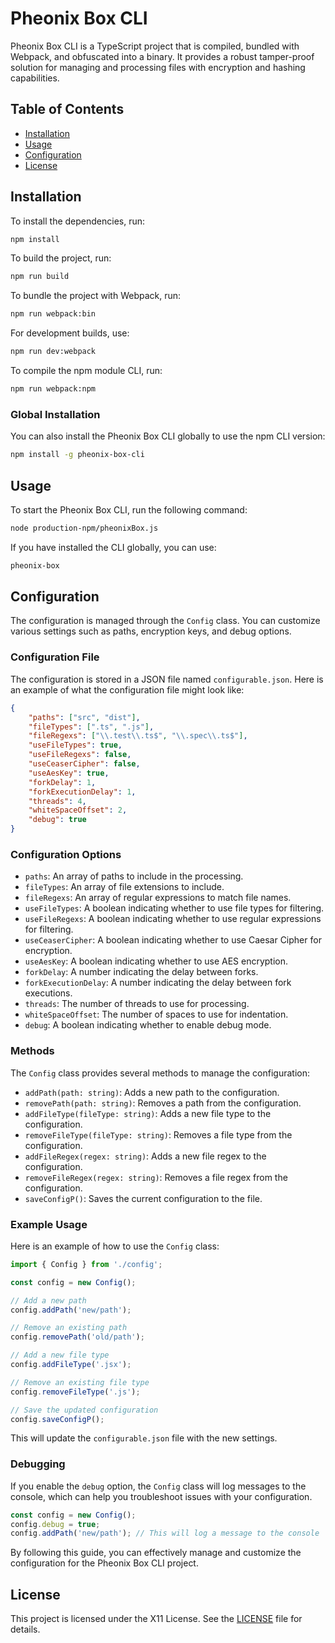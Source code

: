 # Pheonix Box CLI
Pheonix Box CLI is a TypeScript project that is compiled, bundled with Webpack, and obfuscated into a binary. It provides a robust tamper-proof solution for managing and processing files with encryption and hashing capabilities.

## Table of Contents

- [Installation](#installation)
- [Usage](#usage)
- [Configuration](#configuration)
- [License](#license)

## Installation

To install the dependencies, run:

```bash
npm install
```

To build the project, run:

```bash
npm run build
```

To bundle the project with Webpack, run:

```bash
npm run webpack:bin
```

For development builds, use:

```bash
npm run dev:webpack
```

To compile the npm module CLI, run:

```bash
npm run webpack:npm
```

### Global Installation

You can also install the Pheonix Box CLI globally to use the npm CLI version:

```bash
npm install -g pheonix-box-cli
```

## Usage

To start the Pheonix Box CLI, run the following command:

```bash
node production-npm/pheonixBox.js
```

If you have installed the CLI globally, you can use:

```bash
pheonix-box
```

## Configuration

The configuration is managed through the `Config` class. You can customize various settings such as paths, encryption keys, and debug options.

### Configuration File

The configuration is stored in a JSON file named `configurable.json`. Here is an example of what the configuration file might look like:

```json
{
    "paths": ["src", "dist"],
    "fileTypes": [".ts", ".js"],
    "fileRegexs": ["\\.test\\.ts$", "\\.spec\\.ts$"],
    "useFileTypes": true,
    "useFileRegexs": false,
    "useCeaserCipher": false,
    "useAesKey": true,
    "forkDelay": 1,
    "forkExecutionDelay": 1,
    "threads": 4,
    "whiteSpaceOffset": 2,
    "debug": true
}
```

### Configuration Options

- `paths`: An array of paths to include in the processing.
- `fileTypes`: An array of file extensions to include.
- `fileRegexs`: An array of regular expressions to match file names.
- `useFileTypes`: A boolean indicating whether to use file types for filtering.
- `useFileRegexs`: A boolean indicating whether to use regular expressions for filtering.
- `useCeaserCipher`: A boolean indicating whether to use Caesar Cipher for encryption.
- `useAesKey`: A boolean indicating whether to use AES encryption.
- `forkDelay`: A number indicating the delay between forks.
- `forkExecutionDelay`: A number indicating the delay between fork executions.
- `threads`: The number of threads to use for processing.
- `whiteSpaceOffset`: The number of spaces to use for indentation.
- `debug`: A boolean indicating whether to enable debug mode.

### Methods

The `Config` class provides several methods to manage the configuration:

- `addPath(path: string)`: Adds a new path to the configuration.
- `removePath(path: string)`: Removes a path from the configuration.
- `addFileType(fileType: string)`: Adds a new file type to the configuration.
- `removeFileType(fileType: string)`: Removes a file type from the configuration.
- `addFileRegex(regex: string)`: Adds a new file regex to the configuration.
- `removeFileRegex(regex: string)`: Removes a file regex from the configuration.
- `saveConfigP()`: Saves the current configuration to the file.

### Example Usage

Here is an example of how to use the `Config` class:

```typescript
import { Config } from './config';

const config = new Config();

// Add a new path
config.addPath('new/path');

// Remove an existing path
config.removePath('old/path');

// Add a new file type
config.addFileType('.jsx');

// Remove an existing file type
config.removeFileType('.js');

// Save the updated configuration
config.saveConfigP();
```

This will update the `configurable.json` file with the new settings.

### Debugging

If you enable the `debug` option, the `Config` class will log messages to the console, which can help you troubleshoot issues with your configuration.

```typescript
const config = new Config();
config.debug = true;
config.addPath('new/path'); // This will log a message to the console
```

By following this guide, you can effectively manage and customize the configuration for the Pheonix Box CLI project.

## License

This project is licensed under the X11 License. See the [LICENSE](https://github.com/john1234brown/pheonix-box/blob/main/pheonix-cli/LICENSE) file for details.
